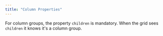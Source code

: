 ```yaml
---
title: "Column Properties"
---
```


For column groups, the property `children` is mandatory. When the grid sees `children` it knows it's a column group.

<api-documentation source='properties.json' config='{ "codeSrc": "ColumnOptions"}'></api-documentation>
